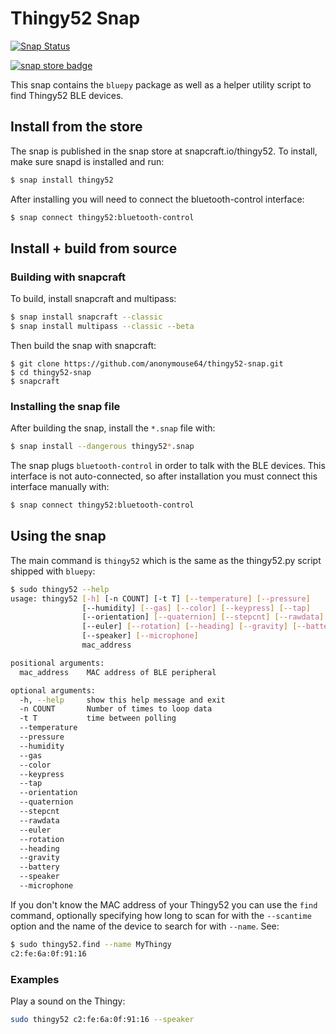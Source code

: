 # Thingy52 Snap
[![Snap Status](https://build.snapcraft.io/badge/anonymouse64/thingy52-snap.svg)](https://build.snapcraft.io/user/anonymouse64/thingy52-snap)

[![snap store badge](https://raw.githubusercontent.com/snapcore/snap-store-badges/master/EN/%5BEN%5D-snap-store-black-uneditable.png)](https://snapcraft.io/thingy52)


This snap contains the `bluepy` package as well as a helper utility script to find Thingy52 BLE devices.

## Install from the store

The snap is published in the snap store at snapcraft.io/thingy52. To install, make sure snapd is installed and run:

```bash
$ snap install thingy52
```

After installing you will need to connect the bluetooth-control interface:

```bash
$ snap connect thingy52:bluetooth-control
```

## Install + build from source

### Building with snapcraft

To build, install snapcraft and multipass:

```bash
$ snap install snapcraft --classic
$ snap install multipass --classic --beta
```

Then build the snap with snapcraft:

```
$ git clone https://github.com/anonymouse64/thingy52-snap.git
$ cd thingy52-snap
$ snapcraft
```

### Installing the snap file

After building the snap, install the `*.snap` file with:

```bash
$ snap install --dangerous thingy52*.snap
```

The snap plugs `bluetooth-control` in order to talk with the BLE devices. This interface is not auto-connected, so after installation you must connect this interface manually with:

```bash
$ snap connect thingy52:bluetooth-control
```

## Using the snap

The main command is `thingy52` which is the same as the thingy52.py script shipped with `bluepy`:

```bash
$ sudo thingy52 --help
usage: thingy52 [-h] [-n COUNT] [-t T] [--temperature] [--pressure]
                [--humidity] [--gas] [--color] [--keypress] [--tap]
                [--orientation] [--quaternion] [--stepcnt] [--rawdata]
                [--euler] [--rotation] [--heading] [--gravity] [--battery]
                [--speaker] [--microphone]
                mac_address

positional arguments:
  mac_address    MAC address of BLE peripheral

optional arguments:
  -h, --help     show this help message and exit
  -n COUNT       Number of times to loop data
  -t T           time between polling
  --temperature
  --pressure
  --humidity
  --gas
  --color
  --keypress
  --tap
  --orientation
  --quaternion
  --stepcnt
  --rawdata
  --euler
  --rotation
  --heading
  --gravity
  --battery
  --speaker
  --microphone
```

If you don't know the MAC address of your Thingy52 you can use the `find` command, optionally specifying how long to scan for with the `--scantime` option and the name of the device to search for with `--name`. See:

```bash
$ sudo thingy52.find --name MyThingy
c2:fe:6a:0f:91:16
```

### Examples

Play a sound on the Thingy:

```bash
sudo thingy52 c2:fe:6a:0f:91:16 --speaker
```
